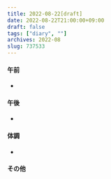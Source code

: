 ```yaml
---
title: 2022-08-22[draft]
date: 2022-08-22T21:00:00+09:00
draft: false
tags: ["diary", ""]
archives: 2022-08
slug: 737533
---
```

#### 午前
- 
#### 午後
- 
#### 体調
- 
#### その他